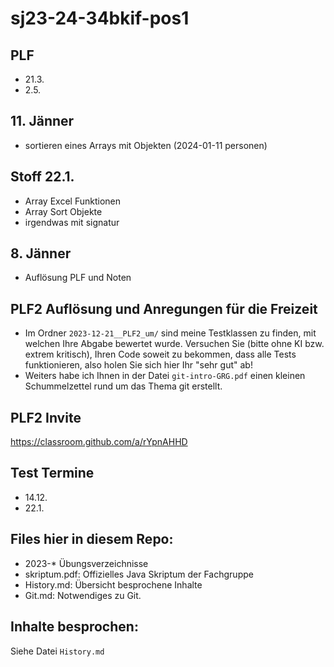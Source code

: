 # sj23-24-34bkif-pos1

## PLF

- 21.3.
- 2.5.

## 11. Jänner

-   sortieren eines Arrays mit Objekten (2024-01-11 personen)

## Stoff 22.1.

-   Array Excel Funktionen
-   Array Sort Objekte
-   irgendwas mit signatur

## 8. Jänner

-   Auflösung PLF und Noten

## PLF2 Auflösung und Anregungen für die Freizeit

-   Im Ordner `2023-12-21__PLF2_um/` sind meine Testklassen zu finden, mit
    welchen Ihre Abgabe bewertet wurde. Versuchen Sie (bitte ohne KI bzw. extrem
    kritisch), Ihren Code soweit zu bekommen, dass alle Tests funktionieren,
    also holen Sie sich hier Ihr "sehr gut" ab!
-   Weiters habe ich Ihnen in der Datei `git-intro-GRG.pdf` einen kleinen
    Schummelzettel rund um das Thema git erstellt.

## PLF2 Invite

<https://classroom.github.com/a/rYpnAHHD>

## Test Termine

-   14.12.
-   22.1.

## Files hier in diesem Repo:

-   2023-\* Übungsverzeichnisse
-   skriptum.pdf: Offizielles Java Skriptum der Fachgruppe
-   History.md: Übersicht besprochene Inhalte
-   Git.md: Notwendiges zu Git.

## Inhalte besprochen:

Siehe Datei `History.md`
